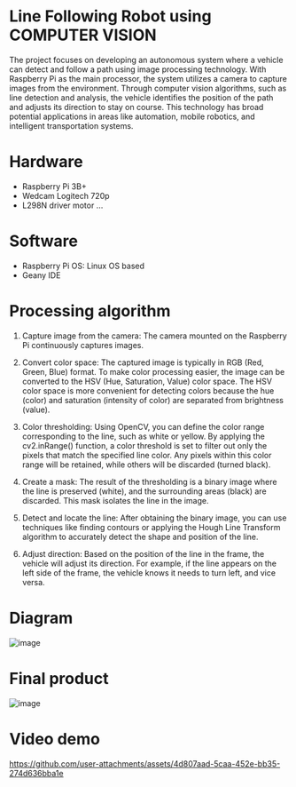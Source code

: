 # Line Following Robot using COMPUTER VISION
  The project focuses on developing an autonomous system where a vehicle can detect and follow a path using image processing technology. With Raspberry Pi as the main processor, the system utilizes a camera to capture images from the environment. Through computer vision algorithms, such as line detection and analysis, the vehicle identifies the position of the path and adjusts its direction to stay on course. This technology has broad potential applications in areas like automation, mobile robotics, and intelligent transportation systems.
# Hardware
  * Raspberry Pi 3B+
  * Wedcam Logitech 720p
  * L298N driver motor ...
# Software
  * Raspberry Pi OS: Linux OS based
  * Geany IDE
# Processing algorithm

1. Capture image from the camera: The camera mounted on the Raspberry Pi continuously captures images.

2. Convert color space: The captured image is typically in RGB (Red, Green, Blue) format. To make color processing easier, the image can be converted to the HSV (Hue, Saturation, Value) color space. The HSV color space is more convenient for detecting colors because the hue (color) and saturation (intensity of color) are separated from brightness (value).

3. Color thresholding: Using OpenCV, you can define the color range corresponding to the line, such as white or yellow. By applying the cv2.inRange() function, a color threshold is set to filter out only the pixels that match the specified line color. Any pixels within this color range will be retained, while others will be discarded (turned black).

4. Create a mask: The result of the thresholding is a binary image where the line is preserved (white), and the surrounding areas (black) are discarded. This mask isolates the line in the image.

5. Detect and locate the line: After obtaining the binary image, you can use techniques like finding contours or applying the Hough Line Transform algorithm to accurately detect the shape and position of the line.

6. Adjust direction: Based on the position of the line in the frame, the vehicle will adjust its direction. For example, if the line appears on the left side of the frame, the vehicle knows it needs to turn left, and vice versa.
# Diagram
![image](https://github.com/user-attachments/assets/2827a8e6-e9e2-4b06-88a8-40bd66877731)
# Final product
![image](https://github.com/user-attachments/assets/4f5d167e-b2b5-41b0-97f3-0e46d5c04484)
# Video demo
https://github.com/user-attachments/assets/4d807aad-5caa-452e-bb35-274d636bba1e




